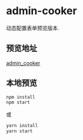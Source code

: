 # admin-cooker

动态配置表单预览版本.

## 预览地址
[admin_cooker](https://xieyx.github.io/admin_cooker)

## 本地预览
```bash
npm install
npm start
```
或
```bash
yarn install
yarn start
```
